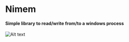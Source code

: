 # Nimem
#### Simple library to read/write from/to a windows process


![Alt text](https://s7.gifyu.com/images/tkwnvblAXx.gif)